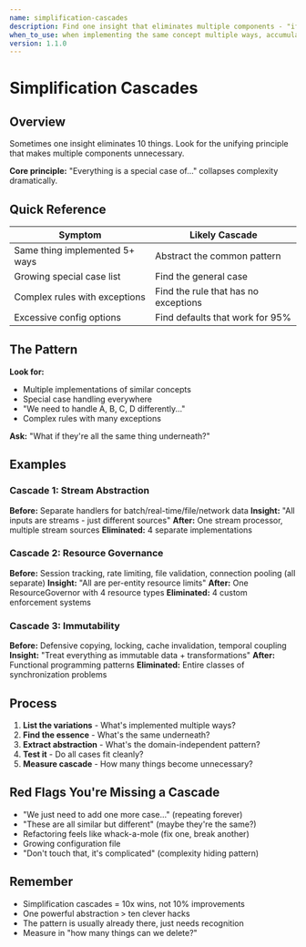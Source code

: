 ```yaml
---
name: simplification-cascades
description: Find one insight that eliminates multiple components - "if this is true, we don't need X, Y, or Z"
when_to_use: when implementing the same concept multiple ways, accumulating special cases, or complexity is spiraling
version: 1.1.0
---
```


# Simplification Cascades

## Overview

Sometimes one insight eliminates 10 things. Look for the unifying principle that makes multiple components unnecessary.

**Core principle:** "Everything is a special case of..." collapses complexity dramatically.

## Quick Reference

| Symptom | Likely Cascade |
|---------|----------------|
| Same thing implemented 5+ ways | Abstract the common pattern |
| Growing special case list | Find the general case |
| Complex rules with exceptions | Find the rule that has no exceptions |
| Excessive config options | Find defaults that work for 95% |

## The Pattern

**Look for:**
- Multiple implementations of similar concepts
- Special case handling everywhere
- "We need to handle A, B, C, D differently..."
- Complex rules with many exceptions

**Ask:** "What if they're all the same thing underneath?"

## Examples

### Cascade 1: Stream Abstraction
**Before:** Separate handlers for batch/real-time/file/network data
**Insight:** "All inputs are streams - just different sources"
**After:** One stream processor, multiple stream sources
**Eliminated:** 4 separate implementations

### Cascade 2: Resource Governance
**Before:** Session tracking, rate limiting, file validation, connection pooling (all separate)
**Insight:** "All are per-entity resource limits"
**After:** One ResourceGovernor with 4 resource types
**Eliminated:** 4 custom enforcement systems

### Cascade 3: Immutability
**Before:** Defensive copying, locking, cache invalidation, temporal coupling
**Insight:** "Treat everything as immutable data + transformations"
**After:** Functional programming patterns
**Eliminated:** Entire classes of synchronization problems

## Process

1. **List the variations** - What's implemented multiple ways?
2. **Find the essence** - What's the same underneath?
3. **Extract abstraction** - What's the domain-independent pattern?
4. **Test it** - Do all cases fit cleanly?
5. **Measure cascade** - How many things become unnecessary?

## Red Flags You're Missing a Cascade

- "We just need to add one more case..." (repeating forever)
- "These are all similar but different" (maybe they're the same?)
- Refactoring feels like whack-a-mole (fix one, break another)
- Growing configuration file
- "Don't touch that, it's complicated" (complexity hiding pattern)

## Remember

- Simplification cascades = 10x wins, not 10% improvements
- One powerful abstraction > ten clever hacks
- The pattern is usually already there, just needs recognition
- Measure in "how many things can we delete?"
